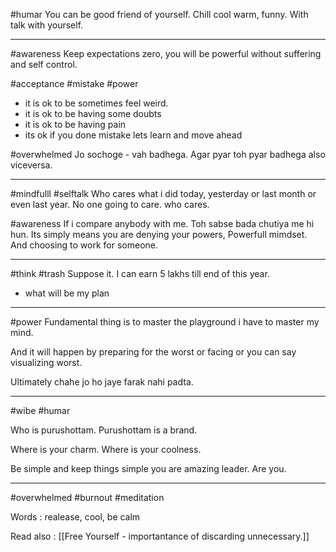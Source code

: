 #humar
You can be good friend of yourself. Chill cool warm, funny. With talk with yourself.

-----
#awareness 
Keep expectations zero, you will be powerful without suffering and self control.

#acceptance #mistake #power
- it is ok to be sometimes feel weird. 
- it is ok to be having some doubts
- it is ok to be having pain
- its ok if you done mistake lets learn and move ahead


#overwhelmed
Jo sochoge - vah badhega. Agar pyar toh pyar badhega also viceversa.

------

#mindfulll #selftalk
Who cares what i did today, yesterday or last month or even last year.  No one going to care. who cares.

#awareness
If i compare anybody with me. Toh sabse bada chutiya me hi hun. Its simply means you are denying your powers, Powerfull mimdset. And choosing to work for someone.

-------

#think #trash
Suppose it. I can earn 5 lakhs till end of this year. 

- what will be my plan 


----------

#power
Fundamental thing is to master the playground i have to master my mind.

And it will happen by preparing for the worst or facing or you can say visualizing worst.

Ultimately chahe jo ho jaye farak nahi padta.


------------


#wibe #humar 

Who is purushottam. Purushottam is a brand. 

Where is your charm. Where is your coolness.

Be simple and keep things simple you are amazing leader. Are you.

------------

#overwhelmed #burnout #meditation 

 Words : realease,  cool, be calm

Read also :
[[Free Yourself - importantance of discarding unnecessary.]]